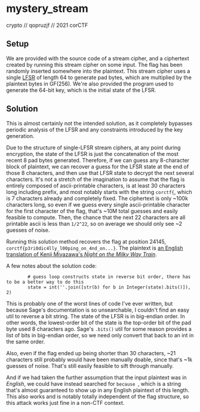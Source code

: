 # mystery_stream
crypto // qopruzjf // 2021 corCTF

## Setup

We are provided with the source code of a stream cipher, and a ciphertext created by running this stream cipher on some input.  The flag has been randomly inserted somewhere into the plaintext.  This stream cipher uses a single [LFSR](https://en.wikipedia.org/wiki/Linear-feedback_shift_register) of length 64 to generate pad bytes, which are multiplied by the plaintext bytes in GF(256).  We're also provided the program used to generate the 64-bit key, which is the initial state of the LFSR.

## Solution

This is almost certainly not the intended solution, as it completely bypasses periodic analysis of the LFSR and any constraints introduced by the key generation.

Due to the structure of single-LFSR stream ciphers, at any point during encryption, the state of the LFSR is just the concatenation of the most recent 8 pad bytes generated.  Therefore, if we can guess any 8-character block of plaintext, we can recover a guess for the LFSR state at the end of those 8 characters, and then use that LFSR state to decrypt the next several characters.  It's not a stretch of the imagination to assume that the flag is entirely composed of ascii-printable characters, is at least 30 characters long including prefix, and most notably starts with the string `corctf{`, which is 7 characters already and completely fixed.  The ciphertext is only ~100k characters long, so even if we guess every single ascii-printable character for the first character of the flag, that's ~10M total guesses and easily feasible to compute.  Then, the chance that the next 22 characters are all printable ascii is less than `1/2^22`, so on average we should only see ~2 guesses of noise.

Running this solution method recovers the flag at position 24145, `corctf{p3ri0dic4lly_l00ping_on_4nd_on...}`.  The plaintext is [an English translation of Kenji Miyazawa's _Night on the Milky Way Train_](http://ircamera.as.arizona.edu/NatSci102/NatSci/kenji/main.htm).

A few notes about the solution code:

```
        # guess loop constructs state in reverse bit order, there has to be a better way to do this
        state = int(''.join([str(b) for b in Integer(state).bits()]), 2)
```

This is probably one of the worst lines of code I've ever written, but because Sage's documentation is so unsearchable, I couldn't find an easy util to reverse a bit string.  The state of the LFSR is in big-endian order.  In other words, the lowest-order bit of the state is the top-order bit of the pad byte used 8 characters ago.  Sage's `.bits()` util for some reason provides a list of bits in big-endian order, so we need only convert that back to an int in the same order.

Also, even if the flag ended up being shorter than 30 characters, ~21 characters still probably would have been manually doable, since that's ~1k guesses of noise.  That's still easily feasible to sift through manually.

And if we had taken the further assumption that the input plaintext was in _English_, we could have instead searched for `because `, which is a string that's almost guaranteed to show up in any English plaintext of this length.  This also works and is notably totally independent of the flag structure, so this attack works just fine in a non-CTF context.
